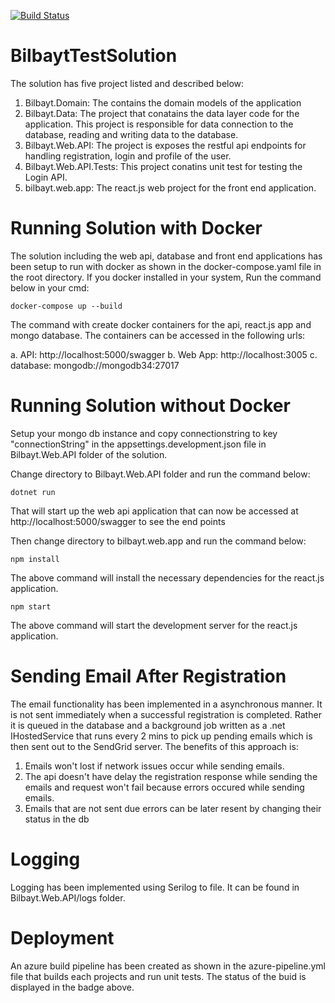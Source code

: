 [![Build Status](https://dev.azure.com/valentineazom0088/BilbaytTest/_apis/build/status/SomValentino.BilbaytTestSolution?branchName=master)](https://dev.azure.com/valentineazom0088/BilbaytTest/_build/latest?definitionId=3&branchName=master)
# BilbaytTestSolution
The solution has five project listed and described below:

1. Bilbayt.Domain: The contains the domain models of the application
2. Bilbayt.Data: The project that conatains the data layer code for the application. This project is responsible for data connection to the database, reading and writing data to the database.
3. Bilbayt.Web.API: The project is exposes the restful api endpoints for handling registration, login and profile of the user.
4. Bilbayt.Web.API.Tests: This project conatins unit test for testing the Login API.
5. bilbayt.web.app: The react.js web project for the front end application.

# Running Solution with Docker
The solution including the web api, database and front end applications has been setup to run with docker as shown in the docker-compose.yaml file in the root directory. If you docker installed in your system, Run the command below in your cmd:

```
docker-compose up --build
```
The command with create docker containers for the api, react.js app and mongo database. The containers can be accessed in the following urls:

a. API:  http://localhost:5000/swagger
b. Web App: http://localhost:3005
c. database: mongodb://mongodb34:27017

# Running Solution without Docker
Setup your mongo db instance and copy connectionstring to key "connectionString" in the appsettings.development.json file in Bilbayt.Web.API folder of the solution.

Change directory to  Bilbayt.Web.API folder and run the command below:

```
dotnet run
```

That will start up the web api application that can now be accessed at http://localhost:5000/swagger to see the end points

Then change directory to bilbayt.web.app and run the command below:

```
npm install
```
The above command will install the necessary dependencies for the react.js application.
```
npm start
```
The above command will start the development server for the react.js application.

# Sending Email After Registration

The email functionality has been implemented in a asynchronous manner. It is not sent immediately when a successful registration is completed. Rather it is queued in the database and a background job written as a .net IHostedService that runs every 2 mins to pick up pending emails which is then sent out to the SendGrid server. The benefits of this approach is:

1. Emails won't lost if network issues occur while sending emails.
2. The api doesn't have delay the registration response while sending the emails and request won't fail because errors occured while sending emails.
3. Emails that are not sent due errors can be later resent by changing their status in the db

# Logging

Logging has been implemented using Serilog to file. It can be found in Bilbayt.Web.API/logs folder.

# Deployment
An azure build pipeline has been created as shown in the azure-pipeline.yml file that builds each projects and run unit tests. The status of the buid is displayed in the badge above.
